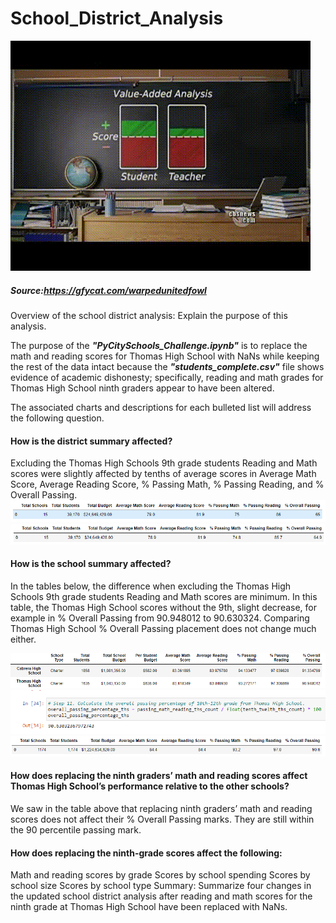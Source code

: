 # School_District_Analysis

![img](WarpedUnitedFowl-mobile.gif)

##### Source:https://gfycat.com/warpedunitedfowl

Overview of the school district analysis: Explain the purpose of this analysis.

The purpose of the **_"PyCitySchools_Challenge.ipynb"_** is to replace the math and reading scores for Thomas High School with NaNs while keeping the rest of the data intact because the **_"students_complete.csv"_** file shows evidence of academic dishonesty; specifically, reading and math grades for Thomas High School ninth graders appear to have been altered.

The associated charts and descriptions for each bulleted list will address the following question.

#### How is the district summary affected?
Excluding the Thomas High Schools 9th grade students Reading and Math scores were slightly affected by tenths of average scores in Average Math Score, Average Reading Score, % Passing Math, % Passing Reading, and % Overall Passing.
![img](overalldistrict2.png)
![img](overalldistrict.png)

#### How is the school summary affected?
In the tables below, the difference when excluding the Thomas High Schools 9th grade students Reading and Math scores are minimum. In this table, the Thomas High School scores without the 9th, slight decrease, for example in % Overall Passing from 90.948012 to 90.630324.  Comparing Thomas High School % Overall Passing placement does not change much either.   

![img](overall1.png)
![img](overall.png)
![img](overall2.png)
#### How does replacing the ninth graders’ math and reading scores affect Thomas High School’s performance relative to the other schools?
We saw in the table above that replacing ninth graders’ math and reading scores does not affect their % Overall Passing marks. They are still within the 90 percentile passing mark.

#### How does replacing the ninth-grade scores affect the following:
Math and reading scores by grade
Scores by school spending
Scores by school size
Scores by school type
Summary: Summarize four changes in the updated school district analysis after reading and math scores for the ninth grade at Thomas High School have been replaced with NaNs.

